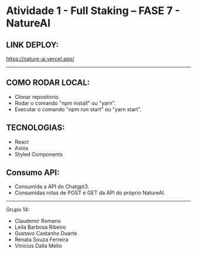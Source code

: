 # Atividade 1 - Full Staking – FASE 7 - NatureAI

## LINK DEPLOY:
https://nature-ai.vercel.app/

---

## COMO RODAR LOCAL:
- Clonar repositorio.
- Rodar o comando "npm install" ou "yarn".
- Executar o comando "npm run start" ou "yarn start".

## TECNOLOGIAS:
- React
- Axios
- Styled Components

## Consumo API:
- Consumida a API do Chatgpt3.
- Consumidas rotas de POST e GET da API do próprio NatureAI.

---

Grupo 14: 
- Claudemir Romano
- Leila Barbosa Ribeiro
- Gustavo Castanho Duarte
- Renata Souza Ferreira
- Vinicius Dalla Mello
